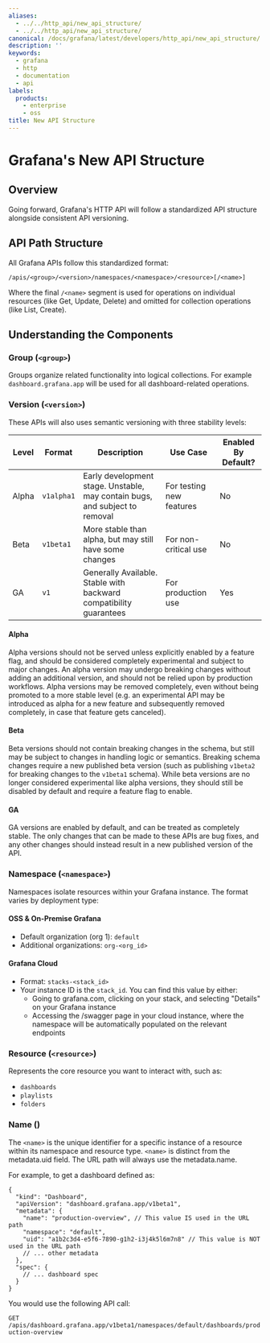 ```yaml
---
aliases:
  - ../../http_api/new_api_structure/
  - ../../http_api/new_api_structure/
canonical: /docs/grafana/latest/developers/http_api/new_api_structure/
description: ''
keywords:
  - grafana
  - http
  - documentation
  - api
labels:
  products:
    - enterprise
    - oss
title: New API Structure
---
```


# Grafana's New API Structure

## Overview

Going forward, Grafana's HTTP API will follow a standardized API structure alongside consistent API versioning.

## API Path Structure

All Grafana APIs follow this standardized format:

```
/apis/<group>/<version>/namespaces/<namespace>/<resource>[/<name>]
```

Where the final `/<name>` segment is used for operations on individual resources (like Get, Update, Delete) and omitted for collection operations (like List, Create).

## Understanding the Components

### Group (`<group>`)

Groups organize related functionality into logical collections. For example `dashboard.grafana.app` will be used for all dashboard-related operations.

### Version (`<version>`)

These APIs will also uses semantic versioning with three stability levels:

| Level | Format     | Description                                                                 | Use Case                 | Enabled By Default? |
| ----- | ---------- | --------------------------------------------------------------------------- | ------------------------ | ------------------- |
| Alpha | `v1alpha1` | Early development stage. Unstable, may contain bugs, and subject to removal | For testing new features | No                  |
| Beta  | `v1beta1`  | More stable than alpha, but may still have some changes                     | For non-critical use | No                  |
| GA    | `v1`       | Generally Available. Stable with backward compatibility guarantees          | For production use       | Yes                 |

#### Alpha

Alpha versions should not be served unless explicitly enabled by a feature flag, and should be considered completely experimental and subject to major changes.
An alpha version may undergo breaking changes without adding an additional version, and should not be relied upon by production workflows. Alpha versions may be removed completely, even without being promoted to a more stable level (e.g. an experimental API may be introduced as alpha for a new feature and subsequently removed completely, in case that feature gets canceled).

#### Beta

Beta versions should not contain breaking changes in the schema, but still may be subject to changes in handling logic or semantics.
Breaking schema changes require a new published beta version (such as publishing `v1beta2` for breaking changes to the `v1beta1` schema).
While beta versions are no longer considered experimental like alpha versions, they should still be disabled by default and require a feature flag to enable.

#### GA

GA versions are enabled by default, and can be treated as completely stable. The only changes that can be made to these APIs are bug fixes,
and any other changes should instead result in a new published version of the API.

### Namespace (`<namespace>`)

Namespaces isolate resources within your Grafana instance. The format varies by deployment type:

#### OSS & On-Premise Grafana

- Default organization (org 1): `default`
- Additional organizations: `org-<org_id>`

#### Grafana Cloud

- Format: `stacks-<stack_id>`
- Your instance ID is the `stack_id`. You can find this value by either:
  - Going to grafana.com, clicking on your stack, and selecting "Details" on your Grafana instance
  - Accessing the /swagger page in your cloud instance, where the namespace will be automatically populated on the relevant endpoints

### Resource (`<resource>`)

Represents the core resource you want to interact with, such as:

- `dashboards`
- `playlists`
- `folders`

### Name (<name>)

The `<name>` is the unique identifier for a specific instance of a resource within its namespace and resource type. `<name>` is distinct from the metadata.uid field. The URL path will always use the metadata.name.

For example, to get a dashboard defined as:

```
{
  "kind": "Dashboard",
  "apiVersion": "dashboard.grafana.app/v1beta1",
  "metadata": {
    "name": "production-overview", // This value IS used in the URL path
    "namespace": "default",
    "uid": "a1b2c3d4-e5f6-7890-g1h2-i3j4k5l6m7n8" // This value is NOT used in the URL path
    // ... other metadata
  },
  "spec": {
    // ... dashboard spec
  }
}
```

You would use the following API call:

`GET /apis/dashboard.grafana.app/v1beta1/namespaces/default/dashboards/production-overview`
